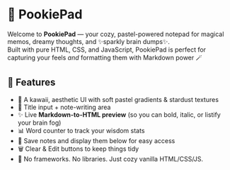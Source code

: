 # 🐾 PookiePad

Welcome to **PookiePad** — your cozy, pastel-powered notepad for magical memos, dreamy thoughts, and ✨sparkly brain dumps✨.  
Built with pure HTML, CSS, and JavaScript, PookiePad is perfect for capturing your feels _and_ formatting them with Markdown power 🪄

## 🌟 Features

- 🎀 A kawaii, aesthetic UI with soft pastel gradients & stardust textures
- 📝 Title input + note-writing area
- ✨ Live **Markdown-to-HTML preview** (so you can bold, italic, or listify your brain fog)
- 📊 Word counter to track your wisdom stats
- 🌼 Save notes and display them below for easy access
- 🗑️ Clear & Edit buttons to keep things tidy
- 💾 No frameworks. No libraries. Just cozy vanilla HTML/CSS/JS.

